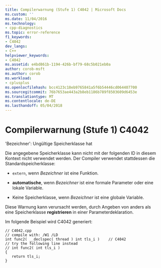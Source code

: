 ```yaml
---
title: Compilerwarnung (Stufe 1) C4042 | Microsoft Docs
ms.custom: ''
ms.date: 11/04/2016
ms.technology:
- cpp-diagnostics
ms.topic: error-reference
f1_keywords:
- C4042
dev_langs:
- C++
helpviewer_keywords:
- C4042
ms.assetid: e4bd861b-1194-426b-bf79-68c5b021eb0a
author: corob-msft
ms.author: corob
ms.workload:
- cplusplus
ms.openlocfilehash: bcc4123c18eb9765841a5f6b54446cd064407700
ms.sourcegitcommit: 76b7653ae443a2b8eb1186b789f8503609d6453e
ms.translationtype: MT
ms.contentlocale: de-DE
ms.lasthandoff: 05/04/2018
---
```

# <a name="compiler-warning-level-1-c4042"></a>Compilerwarnung (Stufe 1) C4042
'Bezeichner': Ungültige Speicherklasse hat  
  
 Die angegebene Speicherklasse kann nicht mit der folgenden ID in diesem Kontext nicht verwendet werden. Der Compiler verwendet stattdessen die Standardspeicherklasse:  
  
-   `extern`, wenn *Bezeichner* ist eine Funktion.  
  
-   **automatische**, wenn *Bezeichner* ist eine formale Parameter oder eine lokale Variable.  
  
-   Keine Speicherklasse, wenn *Bezeichner* ist eine globale Variable.  
  
 Diese Warnung kann verursacht werden, durch Angeben von anders als eine Speicherklasse **registrieren** in einer Parameterdeklaration.  
  
 Im folgende Beispiel wird C4042 generiert:  
  
```  
// C4042.cpp  
// compile with: /W1 /LD  
int func2( __declspec( thread ) int tls_i )    // C4042  
// try the following line instead  
// int func2( int tls_i )  
{  
   return tls_i;  
}  
```